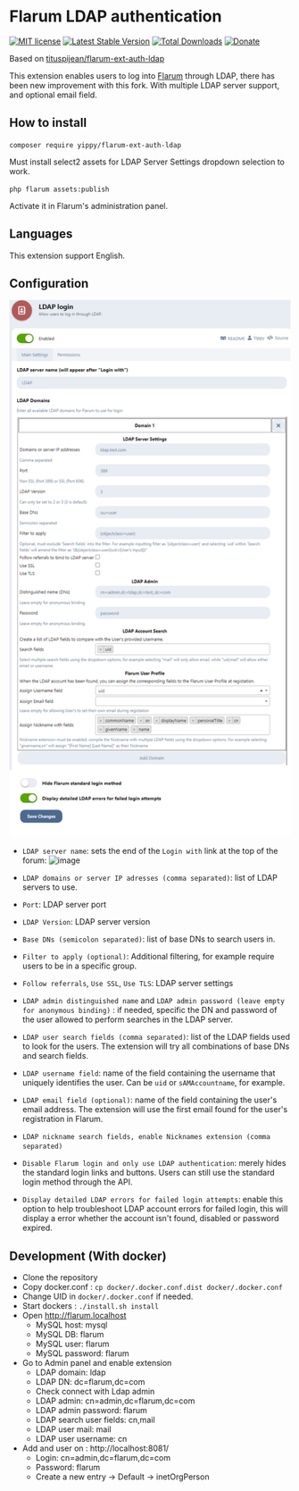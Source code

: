 # Flarum LDAP authentication

[![MIT license](https://img.shields.io/badge/license-MIT-blue.svg)](https://github.com/Yippy/flarum-ext-auth-ldap/blob/master/LICENSE) [![Latest Stable Version](https://img.shields.io/packagist/v/yippy/flarum-ext-auth-ldap.svg)](https://packagist.org/packages/yippy/flarum-ext-auth-ldap) [![Total Downloads](https://img.shields.io/packagist/dt/yippy/flarum-ext-auth-ldap.svg)](https://packagist.org/packages/yippy/flarum-ext-auth-ldap) [![Donate](https://img.shields.io/badge/-Buy%20Me%20a%20Coffee-ff5f5f?logo=ko-fi&logoColor=white)](https://www.buymeacoffee.com/yippy)

Based on [tituspijean/flarum-ext-auth-ldap](https://github.com/tituspijean/flarum-ext-auth-ldap)

This extension enables users to log into [Flarum](https://github.com/flarum/core) through LDAP, there has been new improvement with this fork. With multiple LDAP server support, and optional email field.

## How to install

`composer require yippy/flarum-ext-auth-ldap`

Must install select2 assets for LDAP Server Settings dropdown selection to work.

`php flarum assets:publish`

Activate it in Flarum's administration panel.

## Languages

This extension support English.

## Configuration

![Screenshot](/assets/images/ldap_login_settings.png)

- `LDAP server name`: sets the end of the `Login with` link at the top of the forum: ![image](https://user-images.githubusercontent.com/8769166/82216921-eeed9080-9919-11ea-9ae5-8c795816f3fa.png)

- `LDAP domains or server IP adresses (comma separated)`: list of LDAP servers to use.
- `Port`: LDAP server port
- `LDAP Version`: LDAP server version
- `Base DNs (semicolon separated)`: list of base DNs to search users in.
- `Filter to apply (optional)`: Additional filtering, for example require users to be in a specific group.
- `Follow referrals`, `Use SSL`, `Use TLS`: LDAP server settings
- `LDAP admin distinguished name` and `LDAP admin password (leave empty for anonymous binding)` : if needed, specific the DN and password of the user allowed to perform searches in the LDAP server.
- `LDAP user search fields (comma separated)`: list of the LDAP fields used to look for the users. The extension will try all combinations of base DNs and search fields.
- `LDAP username field`: name of the field containing the username that uniquely identifies the user. Can be `uid` or `sAMAccountname`, for example.
- `LDAP email field (optional)`: name of the field containing the user's email address. The extension will use the first email found for the user's registration in Flarum. 
- `LDAP nickname search fields, enable Nicknames extension (comma separated)`

- `Disable Flarum login and only use LDAP authentication`: merely hides the standard login links and buttons. Users can still use the standard login method through the API.
- `Display detailed LDAP errors for failed login attempts`: enable this option to help troubleshoot LDAP account errors for failed login, this will display a error whether the account isn't found, disabled or password expired.

## Development (With docker)

- Clone the repository
- Copy docker.conf : `cp docker/.docker.conf.dist docker/.docker.conf`
- Change UID in `docker/.docker.conf` if needed.
- Start dockers : `./install.sh install`
- Open http://flarum.localhost
  * MySQL host: mysql
  * MySQL DB: flarum
  * MySQL user: flarum
  * MySQL password: flarum
- Go to Admin panel and enable extension
  * LDAP domain: ldap
  * LDAP DN: dc=flarum,dc=com
  * Check connect with Ldap admin
  * LDAP admin: cn=admin,dc=flarum,dc=com
  * LDAP admin password: flarum
  * LDAP search user fields: cn,mail
  * LDAP user mail: mail
  * LDAP user username: cn
- Add and user on : http://localhost:8081/
  * Login: cn=admin,dc=flarum,dc=com
  * Password: flarum
  * Create a new entry -> Default -> inetOrgPerson
